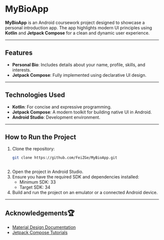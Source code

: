 # MyBioApp

**MyBioApp** is an Android coursework project designed to showcase a personal introduction app. The app highlights modern UI principles using **Kotlin** and **Jetpack Compose** for a clean and dynamic user experience.

---

## Features

- **Personal Bio**: Includes details about your name, profile, skills, and interests.
- **Jetpack Compose**: Fully implemented using declarative UI design.

---

## Technologies Used

- **Kotlin**: For concise and expressive programming.
- **Jetpack Compose**: A modern toolkit for building native UI in Android.
- **Android Studio**: Development environment.

---

## How to Run the Project

1. Clone the repository:
   ```bash
   git clone https://github.com/FeiZGe/MyBioApp.git
  
2. Open the project in Android Studio.
3. Ensure you have the required SDK and dependencies installed:
    - Minimum SDK: 33
    - Target SDK: 34
4. Build and run the project on an emulator or a connected Android device.

---

## Acknowledgements🏆
- [Material Design Documentation](https://m3.material.io/)
- [Jetpack Compose Tutorials](https://developer.android.com/compose)
